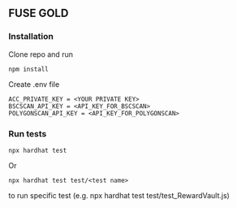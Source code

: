 ## FUSE GOLD

### Installation
Clone repo and run 
```
npm install
```
Create .env file
```
ACC_PRIVATE_KEY = <YOUR PRIVATE KEY>
BSCSCAN_API_KEY = <API_KEY_FOR_BSCSCAN>
POLYGONSCAN_API_KEY = <API_KEY_FOR_POLYGONSCAN>
```
### Run tests
```
npx hardhat test
```

Or

```
npx hardhat test test/<test name>
```

to run specific test (e.g. npx hardhat test test/test_RewardVault.js)

